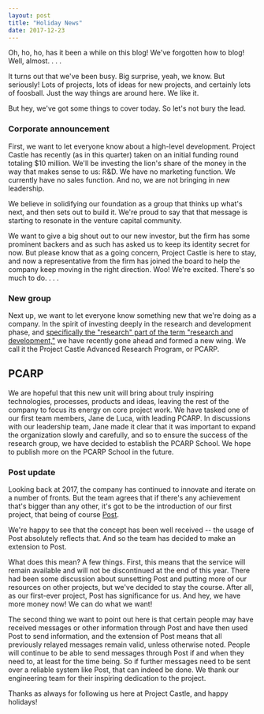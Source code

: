 ```yaml
---
layout: post
title: "Holiday News"
date: 2017-12-23
---
```


Oh, ho, ho, has it been a while on this blog! We've forgotten how to blog! Well, almost. . . . 

It turns out that we've been busy. Big surprise, yeah, we know. But seriously! Lots of projects, lots of ideas for new projects, and certainly lots of foosball. Just the way things are around here. We like it.

But hey, we've got some things to cover today. So let's not bury the lead. 

### Corporate announcement

First, we want to let everyone know about a high-level development. Project Castle has recently (as in this quarter) taken on an initial funding round totaling $10 million. We'll be investing the lion's share of the money in the way that makes sense to us: R&D. We have no marketing function. We currently have no sales function. And no, we are not bringing in new leadership.

We believe in solidifying our foundation as a group that thinks up what's next, and then sets out to build it. We're proud to say that that message is starting to resonate in the venture capital community.

We want to give a big shout out to our new investor, but the firm has some prominent backers and as such has asked us to keep its identity secret for now. But please know that as a going concern, Project Castle is here to stay, and now a representative from the firm has joined the board to help the company keep moving in the right direction. Woo! We're excited. There's so much to do. . . .

### New group

Next up, we want to let everyone know something new that we're doing as a company. In the spirit of investing deeply in the research and development phase, and <a href="http://www.economist.com/node/8769863">specifically the "research" part of the term "research and development,"</a> we have recently gone ahead and formed a new wing. We call it the Project Castle Advanced Research Program, or PCARP. 

<h2>PCARP</h2>

We are hopeful that this new unit will bring about truly inspiring technologies, processes, products and ideas, leaving the rest of the company to focus its energy on core project work. We have tasked one of our first team members, Jane de Luca, with leading PCARP. In discussions with our leadership team, Jane made it clear that it was important to expand the organization slowly and carefully, and so to ensure the success of the research group, we have decided to establish the PCARP School. We hope to publish more on the PCARP School in the future.

### Post update

Looking back at 2017, the company has continued to innovate and iterate on a number of fronts. But the team agrees that if there's any achievement that's bigger than any other, it's got to be the introduction of our first project, that being of course <a href="http://www.projectcastle.net/blog/2017/04/26/Meet-Post">Post</a>. 

We're happy to see that the concept has been well received -- the usage of Post absolutely reflects that. And so the team has decided to make an extension to Post.

What does this mean? A few things. First, this means that the service will remain available and will not be discontinued at the end of this year. There had been some discussion about sunsetting Post and putting more of our resources on other projects, but we've decided to stay the course. After all, as our first-ever project, Post has significance for us. And hey, we have more money now! We can do what we want!

The second thing we want to point out here is that certain people may have received messages or other information through Post and have then used Post to send information, and the extension of Post means that all previously relayed messages remain valid, unless otherwise noted. People will continue to be able to send messages through Post if and when they need to, at least for the time being. So if further messages need to be sent over a reliable system like Post, that can indeed be done. We thank our engineering team for their inspiring dedication to the project. 

Thanks as always for following us here at Project Castle, and happy holidays!
